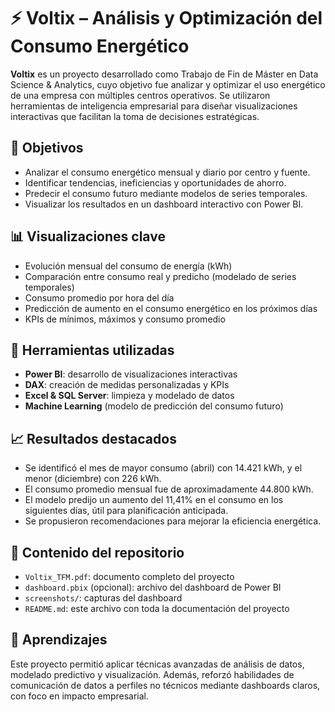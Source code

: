 # ⚡ Voltix – Análisis y Optimización del Consumo Energético

**Voltix** es un proyecto desarrollado como Trabajo de Fin de Máster en Data Science & Analytics, cuyo objetivo fue analizar y optimizar el uso energético de una empresa con múltiples centros operativos. Se utilizaron herramientas de inteligencia empresarial para diseñar visualizaciones interactivas que facilitan la toma de decisiones estratégicas.

## 🎯 Objetivos

- Analizar el consumo energético mensual y diario por centro y fuente.
- Identificar tendencias, ineficiencias y oportunidades de ahorro.
- Predecir el consumo futuro mediante modelos de series temporales.
- Visualizar los resultados en un dashboard interactivo con Power BI.

## 📊 Visualizaciones clave

- Evolución mensual del consumo de energía (kWh)
- Comparación entre consumo real y predicho (modelado de series temporales)
- Consumo promedio por hora del día
- Predicción de aumento en el consumo energético en los próximos días
- KPIs de mínimos, máximos y consumo promedio

## 🧰 Herramientas utilizadas

- **Power BI**: desarrollo de visualizaciones interactivas
- **DAX**: creación de medidas personalizadas y KPIs
- **Excel & SQL Server**: limpieza y modelado de datos
- **Machine Learning** (modelo de predicción del consumo futuro)

## 📈 Resultados destacados

- Se identificó el mes de mayor consumo (abril) con 14.421 kWh, y el menor (diciembre) con 226 kWh.
- El consumo promedio mensual fue de aproximadamente 44.800 kWh.
- El modelo predijo un aumento del 11,41% en el consumo en los siguientes días, útil para planificación anticipada.
- Se propusieron recomendaciones para mejorar la eficiencia energética.

## 📁 Contenido del repositorio

- `Voltix_TFM.pdf`: documento completo del proyecto
- `dashboard.pbix` (opcional): archivo del dashboard de Power BI
- `screenshots/`: capturas del dashboard
- `README.md`: este archivo con toda la documentación del proyecto

## 🧠 Aprendizajes

Este proyecto permitió aplicar técnicas avanzadas de análisis de datos, modelado predictivo y visualización. Además, reforzó habilidades de comunicación de datos a perfiles no técnicos mediante dashboards claros, con foco en impacto empresarial.

